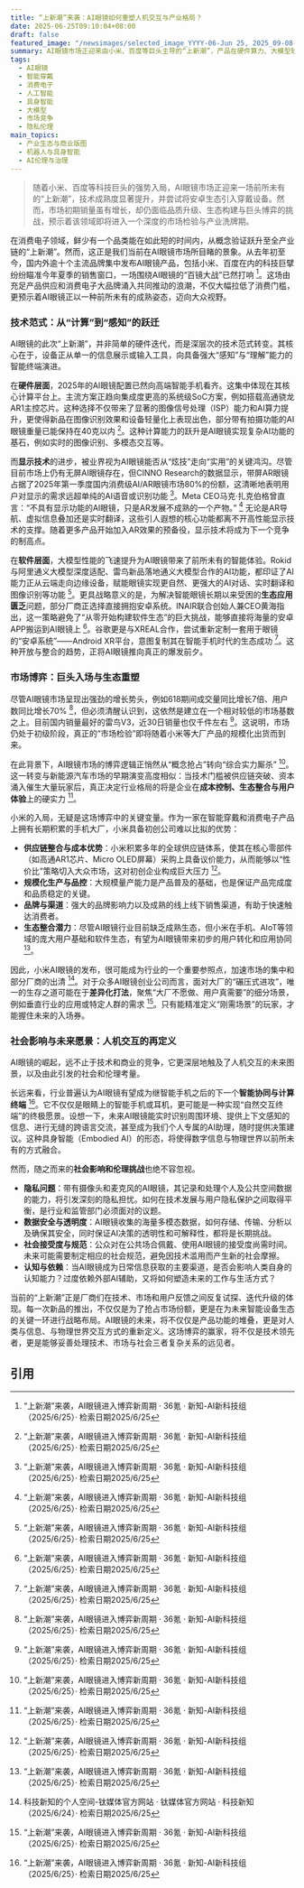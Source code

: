 ```yaml
---
title: “上新潮”来袭：AI眼镜如何重塑人机交互与产业格局？
date: 2025-06-25T09:10:04+08:00
draft: false
featured_image: "/newsimages/selected_image_YYYY-06-Jun 25, 2025_09-08-16-164.jpg"
summary: AI眼镜市场正迎来由小米、百度等巨头主导的“上新潮”，产品在硬件算力、大模型软件整合和安卓生态兼容性上取得显著进展，预示其作为下一代人机交互终端的潜力。然而，尽管市场销量展现高速增长，行业仍处于初期阶段，面临品质升级、生态构建的挑战，且大厂的入局将加速市场洗牌，促使小厂走向差异化竞争，同时隐私等社会伦理问题也需被严肃考量。
tags: 
  - AI眼镜
  - 智能穿戴
  - 消费电子
  - 人工智能
  - 具身智能
  - 大模型
  - 市场竞争
  - 隐私伦理
main_topics: 
  - 产业生态与商业版图
  - 机器人与具身智能
  - AI伦理与治理
---
```


> 随着小米、百度等科技巨头的强势入局，AI眼镜市场正迎来一场前所未有的“上新潮”，技术成熟度显著提升，并尝试将安卓生态引入穿戴设备。然而，市场初期销量虽有增长，却仍面临品质升级、生态构建与巨头博弈的挑战，预示着该领域即将进入一个深度的市场检验与产业洗牌期。

在消费电子领域，鲜少有一个品类能在如此短的时间内，从概念验证跃升至全产业链的“上新潮”。然而，这正是我们当前在AI眼镜市场所目睹的景象。从去年初至今，国内外逾十个主流品牌集中发布AI眼镜产品，包括小米、百度在内的科技巨擘纷纷瞄准今年夏季的销售窗口，一场围绕AI眼镜的“百镜大战”已然打响 [^1]。这场由充足产品供应和消费电子大品牌涌入共同推动的浪潮，不仅大幅拉低了消费门槛，更预示着AI眼镜正以一种前所未有的成熟姿态，迈向大众视野。

### 技术范式：从“计算”到“感知”的跃迁

AI眼镜的此次“上新潮”，并非简单的硬件迭代，而是深层次的技术范式转变。其核心在于，设备正从单一的信息展示或输入工具，向具备强大“感知”与“理解”能力的智能终端演进。

在**硬件层面**，2025年的AI眼镜配置已然向高端智能手机看齐。这集中体现在其核心计算平台上。主流方案正趋向集成度更高的系统级SoC方案，例如搭载高通骁龙AR1主控芯片。这种选择不仅带来了显著的图像信号处理（ISP）能力和AI算力提升，更使得新品在图像识别效果和设备轻量化上表现出色，部分带有拍摄功能的AI眼镜重量已能保持在40克以内 [^1]。这种计算能力的跃升是AI眼镜实现复杂AI功能的基石，例如实时的图像识别、多模态交互等。

而**显示技术**的进步，被业界视为AI眼镜能否从“炫技”走向“实用”的关键鸿沟。尽管目前市场上仍有无屏AI眼镜存在，但CINNO Research的数据显示，带屏AR眼镜占据了2025年第一季度国内消费级AI/AR眼镜市场80%的份额，这清晰地表明用户对显示的需求远超单纯的AI语音或识别功能 [^1]。Meta CEO马克·扎克伯格曾直言：“不具有显示功能的AI眼镜，只是AR发展不成熟的一个产物。” [^1] 无论是AR导航、虚拟信息叠加还是实时翻译，这些引人遐想的核心功能都离不开高性能显示技术的支撑。随着更多产品开始加入AR效果的预备役，显示技术将成为下一个竞争的制高点。

在**软件层面**，大模型性能的飞速提升为AI眼镜带来了前所未有的智能体验。Rokid与阿里通义大模型深度适配、雷鸟新品落地通义大模型合作的AI功能，都印证了AI能力正从云端走向边缘设备，赋能眼镜实现更自然、更强大的AI对话、实时翻译和图像识别等功能 [^1]。更具战略意义的是，为解决智能眼镜长期以来受困的**生态应用匮乏**问题，部分厂商正选择直接拥抱安卓系统。INAIR联合创始人兼CEO黄海指出，这一策略避免了“从零开始构建软件生态”的巨大挑战，能够直接将海量的安卓APP搬运到AI眼镜上 [^1]。谷歌更是与XREAL合作，尝试重新定制一套用于眼镜的“安卓系统”——Android XR平台，意图复制其在智能手机时代的生态成功 [^1]。这种开放与整合的趋势，正将AI眼镜推向真正的爆发前夕。

### 市场博弈：巨头入场与生态重塑

尽管AI眼镜市场呈现出强劲的增长势头，例如618期间成交量同比增长7倍、用户数同比增长70% [^1]，但必须清醒认识到，这依然是建立在一个相对较低的市场基数之上。目前国内销量最好的雷鸟V3，近30日销量也仅千件左右 [^1]。这说明，市场仍处于初级阶段，真正的“市场检验”即将随着小米等大厂产品的规模化出货而到来。

在此背景下，AI眼镜市场的博弈逻辑正悄然从“概念抢占”转向“综合实力厮杀” [^1]。这一转变与新能源汽车市场的早期演变高度相似：当技术门槛被供应链突破、资本涌入催生大量玩家后，真正决定行业格局的将是企业在**成本控制、生态整合与用户体验**上的硬实力 [^1]。

小米的入局，无疑是这场博弈中的关键变量。作为一家在智能穿戴和消费电子产品上拥有长期积累的手机大厂，小米具备初创公司难以比拟的优势：
*   **供应链整合与成本优势**：小米积累多年的全球供应链体系，使其在核心零部件（如高通AR1芯片、Micro OLED屏幕）采购上具备议价能力，从而能够以“性价比”策略切入大众市场，这对初创企业构成巨大压力 [^1]。
*   **规模化生产与品控**：大规模量产能力是产品普及的基础，也是保证产品完成度和品质稳定的关键。
*   **品牌与渠道**：强大的品牌影响力以及成熟的线上线下销售渠道，有助于快速触达消费者。
*   **生态整合潜力**：尽管AI眼镜行业目前缺乏成熟生态，但小米在手机、AIoT等领域的庞大用户基础和软件生态，有望为AI眼镜带来初步的用户转化和应用协同 [^1]。

因此，小米AI眼镜的发布，很可能成为行业的一个重要参照点，加速市场的集中和部分厂商的出清 [^2]。对于众多AI眼镜创业公司而言，面对大厂的“碾压式进攻”，唯一的生存之道可能在于**差异化打法**，聚焦“大厂不愿做、用户真需要”的细分场景，例如垂直行业的应用或特定人群的需求 [^1]。只有能精准定义“刚需场景”的玩家，才能握住未来的入场券。

### 社会影响与未来愿景：人机交互的再定义

AI眼镜的崛起，远不止于技术和商业的竞争，它更深层地触及了人机交互的未来图景，以及由此引发的社会和伦理考量。

长远来看，行业普遍认为AI眼镜有望成为继智能手机之后的下一个**智能协同与计算终端** [^1]。它不仅仅是眼睛上的智能手机或耳机，更可能是一种实现“自然交互终端”的终极愿景。设想一下，未来AI眼镜能实时识别周围环境、提供上下文感知的信息、进行无缝的跨语言交流，甚至成为我们个人专属的AI助理，随时提供决策建议。这种具身智能（Embodied AI）的形态，将使得数字信息与物理世界以前所未有的方式融合。

然而，随之而来的**社会影响和伦理挑战**也绝不容忽视。
*   **隐私问题**：带有摄像头和麦克风的AI眼镜，其记录和处理个人及公共空间数据的能力，将引发深刻的隐私担忧。如何在技术发展与用户隐私保护之间取得平衡，是行业和监管部门必须面对的议题。
*   **数据安全与透明度**：AI眼镜收集的海量多模态数据，如何存储、传输、分析以及确保其安全，同时保证AI决策的透明性和可解释性，都将是长期挑战。
*   **社会接受度与规范**：公众对在公共场合佩戴、使用AI眼镜的接受度尚需时间。未来可能需要制定相应的社会规范，避免因技术滥用而产生新的社会摩擦。
*   **认知与依赖**：当AI眼镜成为日常信息获取的主要渠道，是否会影响人类自身的认知能力？过度依赖外部AI辅助，又将如何塑造未来的工作与生活方式？

当前的“上新潮”正是厂商们在技术、市场和用户反馈之间反复试探、迭代升级的体现。每一次新品的推出，不仅仅是为了抢占市场份额，更是在为未来智能设备生态的关键一环进行战略布局。AI眼镜的未来，将不仅仅是产品功能的堆叠，更是对人类与信息、与物理世界交互方式的重新定义。这场博弈的赢家，将不仅是技术领先者，更是能够妥善处理技术、市场与社会三者复杂关系的远见者。

## 引用
[^1]: “上新潮”来袭，AI眼镜进入博弈新周期 · 36氪 · 新知-AI新科技组（2025/6/25）· 检索日期2025/6/25
[^2]: 科技新知的个人空间-钛媒体官方网站 · 钛媒体官方网站 · 科技新知（2025/6/24）· 检索日期2025/6/25
